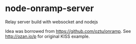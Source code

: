 ﻿# node-onramp-server

Relay server build with websocket and nodejs

Idea was borrowed from https://github.com/oztu/onramp.
See http://ozan.io/p for original KISS example.